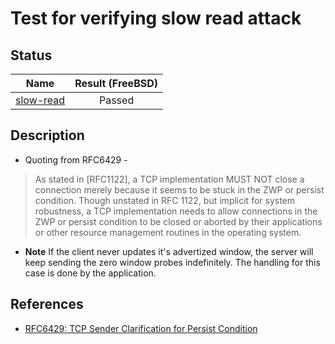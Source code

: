 # Test for verifying slow read attack

## Status
|                  Name                |  Result (FreeBSD)  |
|:------------------------------------:|:------------------:|
[slow-read](slow-read.pkt)             | Passed

## Description
* Quoting from RFC6429 -
> As stated in [RFC1122], a TCP implementation MUST NOT close a
  connection merely because it seems to be stuck in the ZWP or persist
  condition.  Though unstated in RFC 1122, but implicit for system
  robustness, a TCP implementation needs to allow connections in the
  ZWP or persist condition to be closed or aborted by their
  applications or other resource management routines in the operating
  system.

* **Note** If the client never updates it's advertized window, the server will keep sending the zero window probes indefinitely. The handling for this case is done by the application.

## References
* [RFC6429: TCP Sender Clarification for Persist Condition](https://tools.ietf.org/html/rfc6429#section-3)
